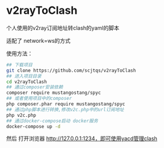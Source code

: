 # v2rayToClash
个人使用的v2ray订阅地址转clash的yaml的脚本

适配了 network=ws的方式

使用方法：

```bash
## 下载项目
git clone https://github.com/scjtqs/v2rayToClash
## 进入项目目录
cd v2rayToClash
## 通过composer安装依赖
composer require mustangostang/spyc
## 或者使用项目中的composer
php composer.phar require mustangostang/spyc
## 通过php脚本进行转换,修改v2c.php中的url订阅地址
php v2c.php
## 通过docker-compose启动 docker服务
docker-compose up -d
```

然后 打开浏览器 http://127.0.0.1:1234，即可使用yacd管理clash